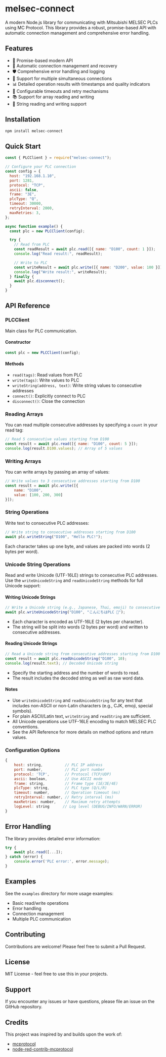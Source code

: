 # melsec-connect

A modern Node.js library for communicating with Mitsubishi MELSEC PLCs using MC Protocol. This library provides a robust, promise-based API with automatic connection management and comprehensive error handling.

## Features

- 🚀 Promise-based modern API
- 🔄 Automatic connection management and recovery
- 🛡️ Comprehensive error handling and logging
- 🔌 Support for multiple simultaneous connections
- 📊 Detailed operation results with timestamps and quality indicators
- 🔧 Configurable timeouts and retry mechanisms
- 📚 Support for array reading and writing
- 💬 String reading and writing support

## Installation

```bash
npm install melsec-connect
```

## Quick Start

```javascript
const { PLCClient } = require("melsec-connect");

// Configure your PLC connection
const config = {
  host: "192.168.1.10",
  port: 1281,
  protocol: "TCP",
  ascii: false,
  frame: "3E",
  plcType: "Q",
  timeout: 30000,
  retryInterval: 2000,
  maxRetries: 3,
};

async function example() {
  const plc = new PLCClient(config);

  try {
    // Read from PLC
    const readResult = await plc.read([{ name: "D100", count: 1 }]);
    console.log("Read result:", readResult);

    // Write to PLC
    const writeResult = await plc.write([{ name: "D200", value: 100 }]);
    console.log("Write result:", writeResult);
  } finally {
    await plc.disconnect();
  }
}
```

## API Reference

### PLCClient

Main class for PLC communication.

#### Constructor

```javascript
const plc = new PLCClient(config);
```

#### Methods

- `read(tags)`: Read values from PLC
- `write(tags)`: Write values to PLC
- `writeString(address, text)`: Write string values to consecutive addresses
- `connect()`: Explicitly connect to PLC
- `disconnect()`: Close the connection

### Reading Arrays

You can read multiple consecutive addresses by specifying a `count` in your read tag:

```javascript
// Read 5 consecutive values starting from D100
const result = await plc.read([{ name: "D100", count: 5 }]);
console.log(result.D100.values); // Array of 5 values
```

### Writing Arrays

You can write arrays by passing an array of values:

```javascript
// Write values to 3 consecutive addresses starting from D100
const result = await plc.write([{
    name: "D100",
    value: [100, 200, 300]
}]);
```

### String Operations

Write text to consecutive PLC addresses:

```javascript
// Write string to consecutive addresses starting from D100
await plc.writeString("D100", "Hello PLC!");
```

Each character takes up one byte, and values are packed into words (2 bytes per word).

### Unicode String Operations

Read and write Unicode (UTF-16LE) strings to consecutive PLC addresses. Use the `writeUnicodeString` and `readUnicodeString` methods for full Unicode support:

#### Writing Unicode Strings

```javascript
// Write a Unicode string (e.g., Japanese, Thai, emoji) to consecutive addresses starting from D100
await plc.writeUnicodeString("D100", "こんにちはPLC 🌟");
```
- Each character is encoded as UTF-16LE (2 bytes per character).
- The string will be split into words (2 bytes per word) and written to consecutive addresses.

#### Reading Unicode Strings

```javascript
// Read a Unicode string from consecutive addresses starting from D100 (reading 10 words)
const result = await plc.readUnicodeString("D100", 10);
console.log(result.text); // Decoded Unicode string
```
- Specify the starting address and the number of words to read.
- The result includes the decoded string as well as raw word data.

#### Notes
- Use `writeUnicodeString` and `readUnicodeString` for any text that includes non-ASCII or non-Latin characters (e.g., CJK, emoji, special symbols).
- For plain ASCII/Latin text, `writeString` and `readString` are sufficient.
- All Unicode operations use UTF-16LE encoding to match MELSEC PLC conventions.
- See the API Reference for more details on method options and return values.

### Configuration Options

```javascript
{
    host: string,          // PLC IP address
    port: number,          // PLC port number
    protocol: 'TCP',       // Protocol (TCP/UDP)
    ascii: boolean,        // Use ASCII mode
    frame: string,         // Frame type (1E/3E/4E)
    plcType: string,       // PLC type (Q/L/R)
    timeout: number,       // Operation timeout (ms)
    retryInterval: number, // Retry interval (ms)
    maxRetries: number,    // Maximum retry attempts
    logLevel: string      // Log level (DEBUG/INFO/WARN/ERROR)
}
```

## Error Handling

The library provides detailed error information:

```javascript
try {
    await plc.read([...]);
} catch (error) {
    console.error('PLC error:', error.message);
}
```

## Examples

See the `examples` directory for more usage examples:

- Basic read/write operations
- Error handling
- Connection management
- Multiple PLC communication

## Contributing

Contributions are welcome! Please feel free to submit a Pull Request.

## License

MIT License - feel free to use this in your projects.

## Support

If you encounter any issues or have questions, please file an issue on the GitHub repository.

## Credits

This project was inspired by and builds upon the work of:

- [mcprotocol](https://github.com/plcpeople/mcprotocol)
- [node-red-contrib-mcprotocol](https://github.com/Steve-Mcl/node-red-contrib-mcprotocol)
